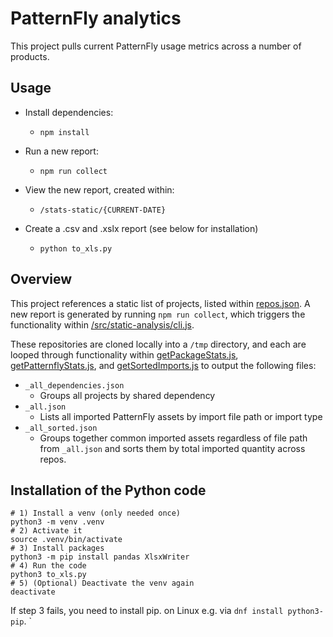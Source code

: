 # PatternFly analytics

This project pulls current PatternFly usage metrics across a number of products.

## Usage

- Install dependencies:
  - `npm install`
- Run a new report:
  - `npm run collect`
- View the new report, created within:
  - `/stats-static/{CURRENT-DATE}`

- Create a .csv and .xslx report (see below for installation)
  - `python to_xls.py` 


## Overview

This project references a static list of projects, listed within [repos.json](/repos.json).  A new report is generated by running `npm run collect`, which triggers the functionality within [/src/static-analysis/cli.js](/src/static-analysis/cli.js).

These repositories are cloned locally into a `/tmp` directory, and each are looped through functionality within [getPackageStats.js](/src/static-analysis/getPackageStats.js), [getPatternflyStats.js](/src/static-analysis/getPatternflyStats.js), and [getSortedImports.js](/src/static-analysis/getSortedImports.js) to output the following files:

- `_all_dependencies.json`
  - Groups all projects by shared dependency
- `_all.json`
  - Lists all imported PatternFly assets by import file path or import type
- `_all_sorted.json`
  - Groups together common imported assets regardless of file path from `_all.json` and sorts them by total imported quantity across repos.


## Installation of the Python code

```shell
# 1) Install a venv (only needed once)
python3 -m venv .venv
# 2) Activate it
source .venv/bin/activate
# 3) Install packages
python3 -m pip install pandas XlsxWriter
# 4) Run the code
python3 to_xls.py
# 5) (Optional) Deactivate the venv again
deactivate
```

If step 3 fails, you need to install pip. on Linux e.g.
via `dnf install python3-pip`.
`
